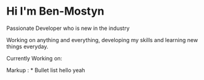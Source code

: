 # Hi I'm Ben-Mostyn

Passionate Developer who is new in the industry

Working on anything and everything, developing my skills and learning new things everyday.

Currently Working on:

Markup : \* Bullet list
hello
yeah
